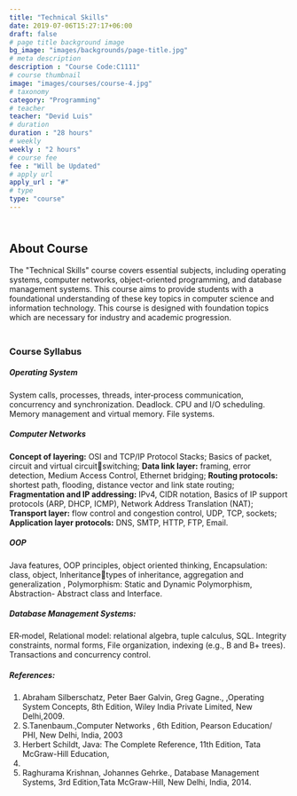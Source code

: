 ```yaml
---
title: "Technical Skills"
date: 2019-07-06T15:27:17+06:00
draft: false
# page title background image
bg_image: "images/backgrounds/page-title.jpg"
# meta description
description : "Course Code:C1111"
# course thumbnail
image: "images/courses/course-4.jpg"
# taxonomy
category: "Programming"
# teacher
teacher: "Devid Luis"
# duration
duration : "28 hours"
# weekly
weekly : "2 hours"
# course fee
fee : "Will be Updated"
# apply url
apply_url : "#"
# type
type: "course"
---
```


## <br> About Course

The "Technical Skills" course covers essential subjects, including operating systems, computer 
networks, object-oriented programming, and database management systems. This course aims to 
provide students with a foundational understanding of these key topics in computer science and 
information technology. This course is designed with foundation topics which are necessary for 
industry and academic progression.

### <br>Course Syllabus

##### Operating System

System calls, processes, threads, inter‐process communication, concurrency and synchronization. 
Deadlock. CPU and I/O scheduling. Memory management and virtual memory. File systems.

##### Computer Networks

**Concept of layering:** OSI and TCP/IP Protocol Stacks; Basics of packet, circuit and virtual circuitswitching; 
**Data link layer:** framing, error detection, Medium Access Control, Ethernet bridging; 
**Routing protocols:** shortest path, flooding, distance vector and link state routing; 
**Fragmentation and IP addressing:** IPv4, CIDR notation, Basics of IP support protocols (ARP, DHCP, ICMP), Network Address Translation (NAT); 
**Transport layer:** flow control and congestion control, UDP, TCP, sockets; 
**Application layer protocols:** DNS, SMTP, HTTP, FTP, Email.

##### OOP

Java features, OOP principles, object oriented thinking, Encapsulation: class, object, Inheritancetypes of inheritance, aggregation and generalization , Polymorphism: Static and Dynamic 
Polymorphism, Abstraction- Abstract class and Interface.

##### Database Management Systems:

ER‐model, Relational model: relational algebra, tuple calculus, SQL. Integrity constraints, normal 
forms, File organization, indexing (e.g., B and B+ trees). Transactions and concurrency control.

##### References:
1. Abraham Silberschatz, Peter Baer Galvin, Greg Gagne., ,Operating System Concepts, 8th 
Edition, Wiley India Private Limited, New Delhi,2009.
2. S.Tanenbaum.,Computer Networks , 6th Edition, Pearson Education/ PHI, New Delhi,
India, 2003
3. Herbert Schildt, Java: The Complete Reference, 11th Edition, Tata McGraw-Hill Education, 
2019.
4. Raghurama Krishnan, Johannes Gehrke., Database Management Systems, 3rd Edition,Tata 
McGraw-Hill, New Delhi, India, 2014.
